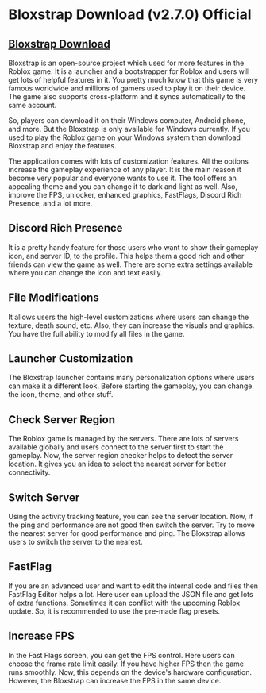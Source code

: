 # Bloxstrap Download (v2.7.0) Official

## [Bloxstrap Download](https://bloxstrap.us/)

Bloxstrap is an open-source project which used for more features in the Roblox game. It is a launcher and a bootstrapper for Roblox and users will get lots of helpful features in it. You pretty much know that this game is very famous worldwide and millions of gamers used to play it on their device. The game also supports cross-platform and it syncs automatically to the same account.

So, players can download it on their Windows computer, Android phone, and more. But the Bloxstrap is only available for Windows currently. If you used to play the Roblox game on your Windows system then download Bloxstrap and enjoy the features.

The application comes with lots of customization features. All the options increase the gameplay experience of any player. It is the main reason it become very popular and everyone wants to use it. The tool offers an appealing theme and you can change it to dark and light as well. Also, improve the FPS, unlocker, enhanced graphics, FastFlags, Discord Rich Presence, and a lot more.

## Discord Rich Presence

It is a pretty handy feature for those users who want to show their gameplay icon, and server ID, to the profile. This helps them a good rich and other friends can view the game as well. There are some extra settings available where you can change the icon and text easily.

## File Modifications

It allows users the high-level customizations where users can change the texture, death sound, etc. Also, they can increase the visuals and graphics. You have the full ability to modify all files in the game.

## Launcher Customization

The Bloxstrap launcher contains many personalization options where users can make it a different look. Before starting the gameplay, you can change the icon, theme, and other stuff.

## Check Server Region

The Roblox game is managed by the servers. There are lots of servers available globally and users connect to the server first to start the gameplay. Now, the server region checker helps to detect the server location. It gives you an idea to select the nearest server for better connectivity.

## Switch Server

Using the activity tracking feature, you can see the server location. Now, if the ping and performance are not good then switch the server. Try to move the nearest server for good performance and ping. The Bloxstrap allows users to switch the server to the nearest.

## FastFlag

If you are an advanced user and want to edit the internal code and files then FastFlag Editor helps a lot. Here user can upload the JSON file and get lots of extra functions. Sometimes it can conflict with the upcoming Roblox update. So, it is recommended to use the pre-made flag presets.

## Increase FPS

In the Fast Flags screen, you can get the FPS control. Here users can choose the frame rate limit easily. If you have higher FPS then the game runs smoothly. Now, this depends on the device's hardware configuration. However, the Bloxstrap can increase the FPS in the same device.
